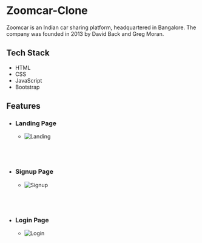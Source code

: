# Zoomcar-Clone
Zoomcar is an Indian car sharing platform, headquartered in Bangalore. The company was founded in 2013 by David Back and Greg Moran.
## Tech Stack

- HTML
- CSS
- JavaScript
- Bootstrap


## Features

- ### Landing Page
    - <img src="" alt="Landing" />

    <br />
    <br />
    <br />

- ### Signup Page
    - <img src="" alt="Signup" />

    <br />
    <br />
    <br />

- ### Login Page
    - <img src="" alt="Login" />
